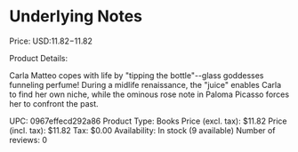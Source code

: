 # Underlying Notes

Price: USD:$11.82-$11.82

Product Details:

Carla Matteo copes with life by "tipping the bottle"--glass goddesses funneling perfume! During a midlife renaissance, the "juice" enables Carla to find her own niche, while the ominous rose note in Paloma Picasso forces her to confront the past.

UPC: 0967effecd292a86
Product Type: Books
Price (excl. tax): $11.82
Price (incl. tax): $11.82
Tax: $0.00
Availability: In stock (9 available)
Number of reviews: 0